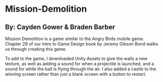 # Mission-Demolition
## By: Cayden Gower & Braden Barber

Mission Demolition is a game similar to the Angry Birds mobile game.
Chapter 29 of our Intro to Game Design book by Jeremy Gibson Bond walks us through creating this game.

To add to the game, I downloaded Unity Assets to give the walls a new texture, as well as adding a sound for when 
a projectile is launched, and a sound for while the ball is flying through the air. I also added a castle to the winning
screen rather than just a blank screen with a button to restart.
